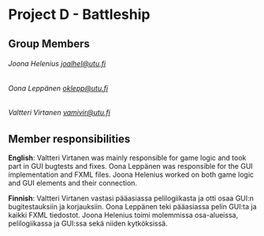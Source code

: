 # Project D - Battleship

## **Group Members**
###### Joona Helenius    joalhel@utu.fi
###### Oona Leppänen     oklepp@utu.fi
###### Valtteri Virtanen vamivir@utu.fi

## **Member responsibilities**

**English**: 
Valtteri Virtanen was mainly responsible for game logic and took part in GUI bugtests and fixes. Oona Leppänen was responsible for the GUI implementation and FXML files. Joona Helenius worked on both game logic and GUI elements and their connection.

**Finnish**: 
Valtteri Virtanen vastasi pääasiassa pelilogiikasta ja otti osaa GUI:n bugitestauksiin ja korjauksiin. Oona Leppänen teki pääasiassa pelin GUI:ta ja kaikki FXML tiedostot. Joona Helenius toimi molemmissa osa-alueissa, pelilogiikassa ja GUI:ssa sekä niiden kytköksissä.
